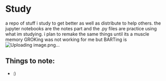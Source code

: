 # Study
a repo of stuff i study to get better as well as distribute to help others.
the jupyter notebooks are the notes part and the .py files are practice using what im studying.
i plan to remake the same things until its a muscle memory
GROKing was not working for me but BARTing is
![Uploading image.png…]()


## Things to note:
- :)
